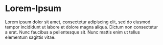 # Lorem-Ipsum
Lorem ipsum dolor sit amet, consectetur adipiscing elit, sed do eiusmod tempor incididunt ut labore et dolore magna aliqua. Dictum non consectetur a erat. Nunc faucibus a pellentesque sit. Nunc mattis enim ut tellus elementum sagittis vitae.

